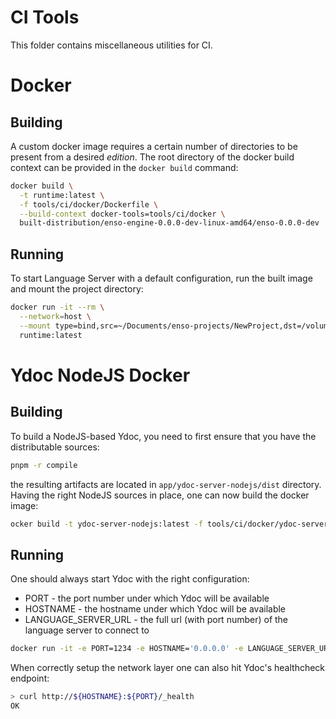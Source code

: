 # CI Tools

This folder contains miscellaneous utilities for CI.

# Docker

## Building

A custom docker image requires a certain number of directories to be present
from a desired _edition_. The root directory of the docker build context can be
provided in the `docker build` command:

```bash
docker build \
  -t runtime:latest \
  -f tools/ci/docker/Dockerfile \
  --build-context docker-tools=tools/ci/docker \
  built-distribution/enso-engine-0.0.0-dev-linux-amd64/enso-0.0.0-dev
```

## Running

To start Language Server with a default configuration, run the built image and
mount the project directory:

```bash
docker run -it --rm \
  --network=host \
  --mount type=bind,src=~/Documents/enso-projects/NewProject,dst=/volumes/workspace/project_root \
  runtime:latest
```

# Ydoc NodeJS Docker

## Building

To build a NodeJS-based Ydoc, you need to first ensure that you have the
distributable sources:

```bash
pnpm -r compile
```

the resulting artifacts are located in `app/ydoc-server-nodejs/dist` directory.
Having the right NodeJS sources in place, one can now build the docker image:

```bash
ocker build -t ydoc-server-nodejs:latest -f tools/ci/docker/ydoc-server/Dockerfile --build-context docker-tools=tools/ci/docker/ydoc-server app/ydoc-server-nodejs
```

## Running

One should always start Ydoc with the right configuration:

- PORT - the port number under which Ydoc will be available
- HOSTNAME - the hostname under which Ydoc will be available
- LANGUAGE_SERVER_URL - the full url (with port number) of the language server
  to connect to

```bash
docker run -it -e PORT=1234 -e HOSTNAME='0.0.0.0' -e LANGUAGE_SERVER_URL=ws://localhost:59876 ydoc-server-nodejs:latest
```

When correctly setup the network layer one can also hit Ydoc's healthcheck
endpoint:

```bash
> curl http://${HOSTNAME}:${PORT}/_health
OK
```
